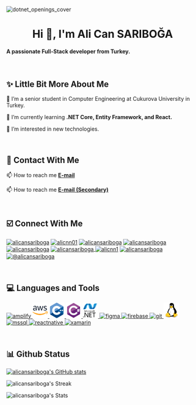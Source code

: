 ![dotnet_openings_cover](https://github.com/alicansariboga/alicansariboga/assets/23722313/390ee46f-499d-455f-b8dd-ffbcc3d5a216)
<h1 align="center">Hi 👋, I'm Ali Can SARIBOĞA</h1>
<h4 align="left"><b></b>A passionate Full-Stack developer from Turkey.</b></h5> <br>

## ✨ Little Bit More About Me
<p> 📘 I’m a senior student in Computer Engineering at Cukurova University in Turkey. </p>
<p> 📌 I’m currently learning <b>.NET Core, Entity Framework, and React.</b> </p>
<p> 📱 I’m interested in new technologies. </p> <br>

## 📧 Contact With Me
<p> 📫 How to reach me <b><a href="mailto:alicansariboga1@gmail.com" target="blank">E-mail</a></b> </p>   
<p> 📫 How to reach me <b><a href="mailto:alicnn38@gmail.com" target="blank">E-mail (Secondary)</a></b> </p> <br>

## ☑️ Connect With Me

<p align="left">
  <a href="https://dev.to/alicansariboga" target="blank"><img align="center" src="https://raw.githubusercontent.com/rahuldkjain/github-profile-readme-generator/master/src/images/icons/Social/devto.svg" alt="alicansariboga" height="30" width="40" /></a>
  <a href="https://twitter.com/alicansariboga" target="blank"><img align="center" src="https://raw.githubusercontent.com/rahuldkjain/github-profile-readme-generator/master/src/images/icons/Social/twitter.svg" alt="alicnn01" height="30" width="40" /></a>
  <a href="https://linkedin.com/in/alicansariboga" target="blank"><img align="center" src="https://raw.githubusercontent.com/rahuldkjain/github-profile-readme-generator/master/src/images/icons/Social/linked-in-alt.svg" alt="alicansariboga" height="30" width="40" /></a>
  <a href="https://stackoverflow.com/users/alicansariboga" target="blank"><img align="center" src="https://raw.githubusercontent.com/rahuldkjain/github-profile-readme-generator/master/src/images/icons/Social/stack-overflow.svg" alt="alicansariboga" height="30" width="40" /></a>
  <a href="https://codesandbox.com/alicansariboga" target="blank"><img align="center" src="https://raw.githubusercontent.com/rahuldkjain/github-profile-readme-generator/master/src/images/icons/Social/codesandbox.svg" alt="alicansariboga" height="30" width="40" /></a>
  <a href="https://kaggle.com/alicansariboga" target="blank"><img align="center" src="https://raw.githubusercontent.com/rahuldkjain/github-profile-readme-generator/master/src/images/icons/Social/kaggle.svg" alt="alicansariboga" height="30" width="40" />  </a>
  <a href="https://instagram.com/alicnn1" target="blank"><img align="center" src="https://raw.githubusercontent.com/rahuldkjain/github-profile-readme-generator/master/src/images/icons/Social/instagram.svg" alt="alicnn1" height="30" width="40" /></a>
  <a href="https://www.behance.net/alicansariboga" target="blank"><img align="center" src="https://raw.githubusercontent.com/rahuldkjain/github-profile-readme-generator/master/src/images/icons/Social/behance.svg" alt="alicansariboga" height="30" width="40" /></a>
  <a href="https://medium.com/@alicansariboga" target="blank"><img align="center" src="https://raw.githubusercontent.com/rahuldkjain/github-profile-readme-generator/master/src/images/icons/Social/medium.svg" alt="@alicansariboga" height="30" width="40" /></a>
</p> <br>

## 💻 Languages and Tools

<p class="skills" align="left"> 
  <a href="https://aws.amazon.com/amplify/" target="_blank" rel="noreferrer"> <img src="https://docs.amplify.aws/assets/logo-dark.svg" alt="amplify" width="40" height="40"/> </a> 
  <a href="https://aws.amazon.com" target="_blank" rel="noreferrer"> <img src="https://raw.githubusercontent.com/devicons/devicon/master/icons/amazonwebservices/amazonwebservices-original-wordmark.svg" alt="aws" width="40" height="40"/> </a> 
  <a href="https://www.w3schools.com/cpp/" target="_blank" rel="noreferrer"> <img src="https://raw.githubusercontent.com/devicons/devicon/master/icons/cplusplus/cplusplus-original.svg" alt="cplusplus" width="40" height="40"/> </a> 
  <a href="https://www.w3schools.com/cs/" target="_blank" rel="noreferrer"> <img src="https://raw.githubusercontent.com/devicons/devicon/master/icons/csharp/csharp-original.svg" alt="csharp" width="40" height="40"/> </a> 
  <a href="https://dotnet.microsoft.com/" target="_blank" rel="noreferrer"> <img src="https://raw.githubusercontent.com/devicons/devicon/master/icons/dot-net/dot-net-original-wordmark.svg" alt="dotnet" width="40" height="40"/> </a> 
  <a href="https://www.figma.com/" target="_blank" rel="noreferrer"> <img src="https://www.vectorlogo.zone/logos/figma/figma-icon.svg" alt="figma" width="40" height="40"/> </a> 
  <a href="https://firebase.google.com/" target="_blank" rel="noreferrer"> <img src="https://www.vectorlogo.zone/logos/firebase/firebase-icon.svg" alt="firebase" width="40" height="40"/> </a> 
  <a href="https://git-scm.com/" target="_blank" rel="noreferrer"> <img src="https://www.vectorlogo.zone/logos/git-scm/git-scm-icon.svg" alt="git" width="40" height="40"/> </a> 
  <a href="https://www.linux.org/" target="_blank" rel="noreferrer"> <img src="https://raw.githubusercontent.com/devicons/devicon/master/icons/linux/linux-original.svg" alt="linux" width="40" height="40"/> </a> 
  <a href="https://www.microsoft.com/en-us/sql-server" target="_blank" rel="noreferrer"> <img src="https://www.svgrepo.com/show/303229/microsoft-sql-server-logo.svg" alt="mssql" width="40" height="40"/> </a> 
  <a href="https://reactnative.dev/" target="_blank" rel="noreferrer"> <img src="https://reactnative.dev/img/header_logo.svg" alt="reactnative" width="40" height="40"/> </a> 
  <a href="https://dotnet.microsoft.com/apps/xamarin" target="_blank" rel="noreferrer"> <img src="https://raw.githubusercontent.com/detain/svg-logos/780f25886640cef088af994181646db2f6b1a3f8/svg/xamarin.svg" alt="xamarin" width="40" height="40"/> </a> 
</p> <br>

## 📊 Github Status
[![alicansariboga's GitHub stats](https://github-readme-stats.vercel.app/api/top-langs?username=alicansariboga&hide=html,scss,stylus,blade,jupyter%20notebook,python,css,shell,batchfile,dockerfile,typescript&theme=vue-dark&show_icons=true&hide_border=true)](https://github.com/alicansariboga)

<!-- ![alicansariboga's Last Used Languages](https://github-readme-stats.vercel.app/api/top-langs/?username=alicansariboga&theme=vue-dark&show_icons=true&hide_border=true&layout=compact) -->

![alicansariboga's Streak](https://github-readme-streak-stats.herokuapp.com/?user=alicansariboga&theme=vue-dark&hide_border=true)

![alicansariboga's Stats](https://github-readme-stats.vercel.app/api?username=alicansariboga&theme=vue-dark&show_icons=true&hide_border=true&count_private=true)
